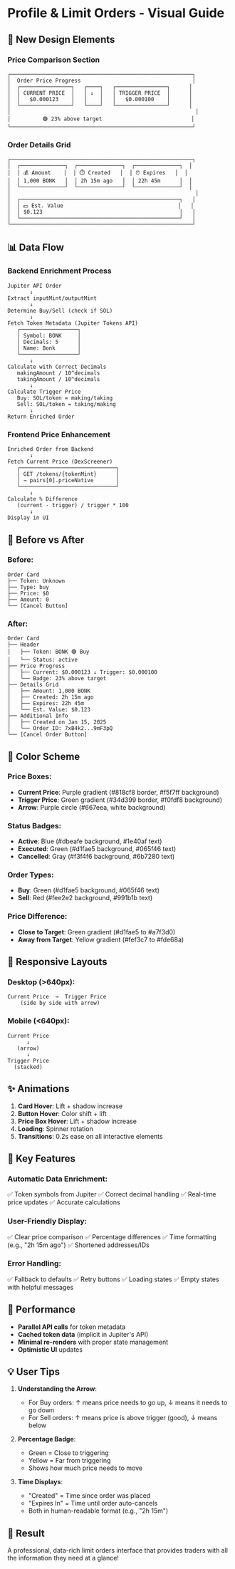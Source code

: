 # Profile & Limit Orders - Visual Guide

## 🎨 New Design Elements

### Price Comparison Section
```
┌─────────────────────────────────────────────────────────┐
│  Order Price Progress                                   │
│  ┌────────────────┐   ┌────┐   ┌────────────────┐      │
│  │ CURRENT PRICE  │   │ ↓  │   │ TRIGGER PRICE  │      │
│  │   $0.000123    │   │    │   │   $0.000100    │      │
│  └────────────────┘   └────┘   └────────────────┘      │
│                                                          │
│          🟢 23% above target                            │
└─────────────────────────────────────────────────────────┘
```

### Order Details Grid
```
┌─────────────────────────────────────────────────────────┐
│  ┌──────────────┐  ┌──────────────┐  ┌──────────────┐  │
│  │ 💰 Amount    │  │ ⏱️ Created   │  │ ⏰ Expires   │  │
│  │ 1,000 BONK   │  │ 2h 15m ago   │  │ 22h 45m      │  │
│  └──────────────┘  └──────────────┘  └──────────────┘  │
│                                                          │
│  ┌──────────────────────────────────────────────────┐   │
│  │ 💵 Est. Value                                    │   │
│  │ $0.123                                           │   │
│  └──────────────────────────────────────────────────┘   │
└─────────────────────────────────────────────────────────┘
```

## 📊 Data Flow

### Backend Enrichment Process
```
Jupiter API Order
       ↓
Extract inputMint/outputMint
       ↓
Determine Buy/Sell (check if SOL)
       ↓
Fetch Token Metadata (Jupiter Tokens API)
   ┌──────────────────┐
   │ Symbol: BONK     │
   │ Decimals: 5      │
   │ Name: Bonk       │
   └──────────────────┘
       ↓
Calculate with Correct Decimals
   makingAmount / 10^decimals
   takingAmount / 10^decimals
       ↓
Calculate Trigger Price
   Buy: SOL/token = making/taking
   Sell: SOL/token = taking/making
       ↓
Return Enriched Order
```

### Frontend Price Enhancement
```
Enriched Order from Backend
       ↓
Fetch Current Price (DexScreener)
   ┌──────────────────────────────┐
   │ GET /tokens/{tokenMint}      │
   │ → pairs[0].priceNative       │
   └──────────────────────────────┘
       ↓
Calculate % Difference
   (current - trigger) / trigger * 100
       ↓
Display in UI
```

## 🎯 Before vs After

### Before:
```
Order Card
├── Token: Unknown
├── Type: buy
├── Price: $0
├── Amount: 0
└── [Cancel Button]
```

### After:
```
Order Card
├── Header
│   ├── Token: BONK 🟢 Buy
│   └── Status: active
├── Price Progress
│   ├── Current: $0.000123 ↓ Trigger: $0.000100
│   └── Badge: 23% above target
├── Details Grid
│   ├── Amount: 1,000 BONK
│   ├── Created: 2h 15m ago
│   ├── Expires: 22h 45m
│   └── Est. Value: $0.123
├── Additional Info
│   ├── Created on Jan 15, 2025
│   └── Order ID: 7xB4k2...9mF3pQ
└── [Cancel Order Button]
```

## 🎨 Color Scheme

### Price Boxes:
- **Current Price**: Purple gradient (#818cf8 border, #f5f7ff background)
- **Trigger Price**: Green gradient (#34d399 border, #f0fdf8 background)
- **Arrow**: Purple circle (#667eea, white background)

### Status Badges:
- **Active**: Blue (#dbeafe background, #1e40af text)
- **Executed**: Green (#d1fae5 background, #065f46 text)
- **Cancelled**: Gray (#f3f4f6 background, #6b7280 text)

### Order Types:
- **Buy**: Green (#d1fae5 background, #065f46 text)
- **Sell**: Red (#fee2e2 background, #991b1b text)

### Price Difference:
- **Close to Target**: Green gradient (#d1fae5 to #a7f3d0)
- **Away from Target**: Yellow gradient (#fef3c7 to #fde68a)

## 📱 Responsive Layouts

### Desktop (>640px):
```
Current Price  →  Trigger Price
    (side by side with arrow)
```

### Mobile (<640px):
```
Current Price
      ↓
   (arrow)
      ↓
Trigger Price
  (stacked)
```

## ✨ Animations

1. **Card Hover**: Lift + shadow increase
2. **Button Hover**: Color shift + lift
3. **Price Box Hover**: Lift + shadow increase
4. **Loading**: Spinner rotation
5. **Transitions**: 0.2s ease on all interactive elements

## 🔑 Key Features

### Automatic Data Enrichment:
✅ Token symbols from Jupiter
✅ Correct decimal handling
✅ Real-time price updates
✅ Accurate calculations

### User-Friendly Display:
✅ Clear price comparison
✅ Percentage differences
✅ Time formatting (e.g., "2h 15m ago")
✅ Shortened addresses/IDs

### Error Handling:
✅ Fallback to defaults
✅ Retry buttons
✅ Loading states
✅ Empty states with helpful messages

## 🚀 Performance

- **Parallel API calls** for token metadata
- **Cached token data** (implicit in Jupiter's API)
- **Minimal re-renders** with proper state management
- **Optimistic UI** updates

## 💡 User Tips

1. **Understanding the Arrow**:
   - For Buy orders: ↑ means price needs to go up, ↓ means it needs to go down
   - For Sell orders: ↑ means price is above trigger (good), ↓ means below

2. **Percentage Badge**:
   - Green = Close to triggering
   - Yellow = Far from triggering
   - Shows how much price needs to move

3. **Time Displays**:
   - "Created" = Time since order was placed
   - "Expires In" = Time until order auto-cancels
   - Both in human-readable format (e.g., "2h 15m")

## 🎉 Result

A professional, data-rich limit orders interface that provides traders with all the information they need at a glance!
